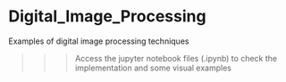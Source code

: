 # Digital_Image_Processing
Examples of digital image processing techniques

>>> Access the jupyter notebook files (.ipynb) to check the implementation and some visual examples

